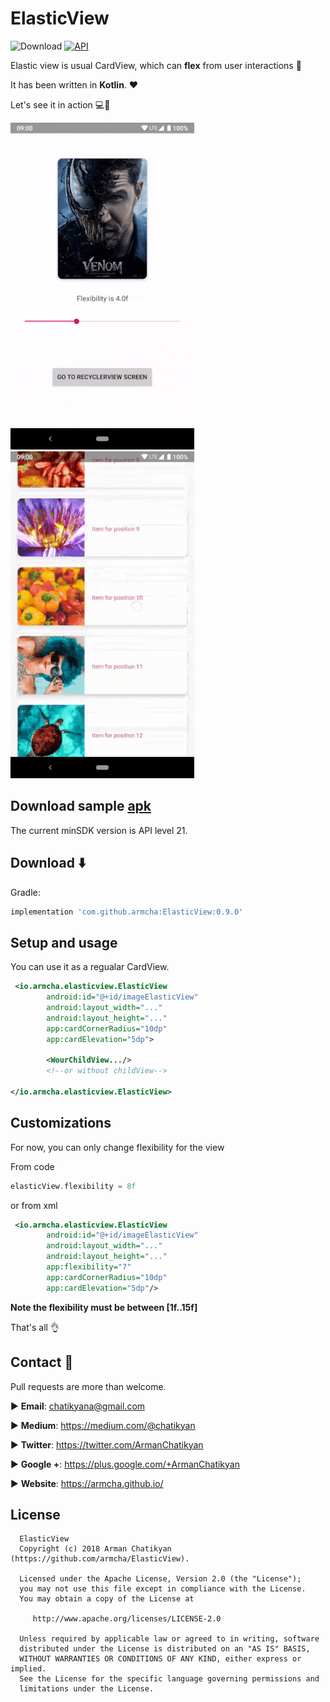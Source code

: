 # ElasticView

![Download](https://api.bintray.com/packages/armcha/maven/ElasticView/images/download.svg)
[![API](https://img.shields.io/badge/API-21%2B-brightgreen.svg?style=flat)](https://android-arsenal.com/api?level=21)

Elastic view is usual CardView, which can **flex** from user interactions 💪  

It has been written in **Kotlin**. ❤️  

Let's see it in action 💻📲


![](screens/first.gif)
![](screens/second.gif)

## Download sample [apk](https://github.com/armcha/ElasticView/blob/master/screens/sample.apk)

The current minSDK version is API level 21.
## Download :arrow_down:

Gradle:
```groovy
implementation 'com.github.armcha:ElasticView:0.9.0'
```

## Setup and usage
You can use it as a regualar CardView.

```xml
 <io.armcha.elasticview.ElasticView
        android:id="@+id/imageElasticView"
        android:layout_width="..."
        android:layout_height="..."
        app:cardCornerRadius="10dp"
        app:cardElevation="5dp">
  
        <WourChildView.../>
        <!--or without childView-->
  
</io.armcha.elasticview.ElasticView>
```

## Customizations
For now, you can only change flexibility for the view

From code
```kotlin
elasticView.flexibility = 8f
```

or from xml

```xml
 <io.armcha.elasticview.ElasticView
        android:id="@+id/imageElasticView"
        android:layout_width="..."
        android:layout_height="..."
        app:flexibility="7"
        app:cardCornerRadius="10dp"
        app:cardElevation="5dp"/>
```

**Note the flexibility must be between [1f..15f]**


That's all :ok_hand:

## Contact :book:

Pull requests are more than welcome.


:arrow_forward:  **Email**: chatikyana@gmail.com

:arrow_forward:  **Medium**: https://medium.com/@chatikyan

:arrow_forward:  **Twitter**: https://twitter.com/ArmanChatikyan

:arrow_forward:  **Google +**: https://plus.google.com/+ArmanChatikyan

:arrow_forward:  **Website**: https://armcha.github.io/

License
--------

      ElasticView
      Copyright (c) 2018 Arman Chatikyan (https://github.com/armcha/ElasticView).

      Licensed under the Apache License, Version 2.0 (the "License");
      you may not use this file except in compliance with the License.
      You may obtain a copy of the License at

         http://www.apache.org/licenses/LICENSE-2.0

      Unless required by applicable law or agreed to in writing, software
      distributed under the License is distributed on an "AS IS" BASIS,
      WITHOUT WARRANTIES OR CONDITIONS OF ANY KIND, either express or implied.
      See the License for the specific language governing permissions and
      limitations under the License.
